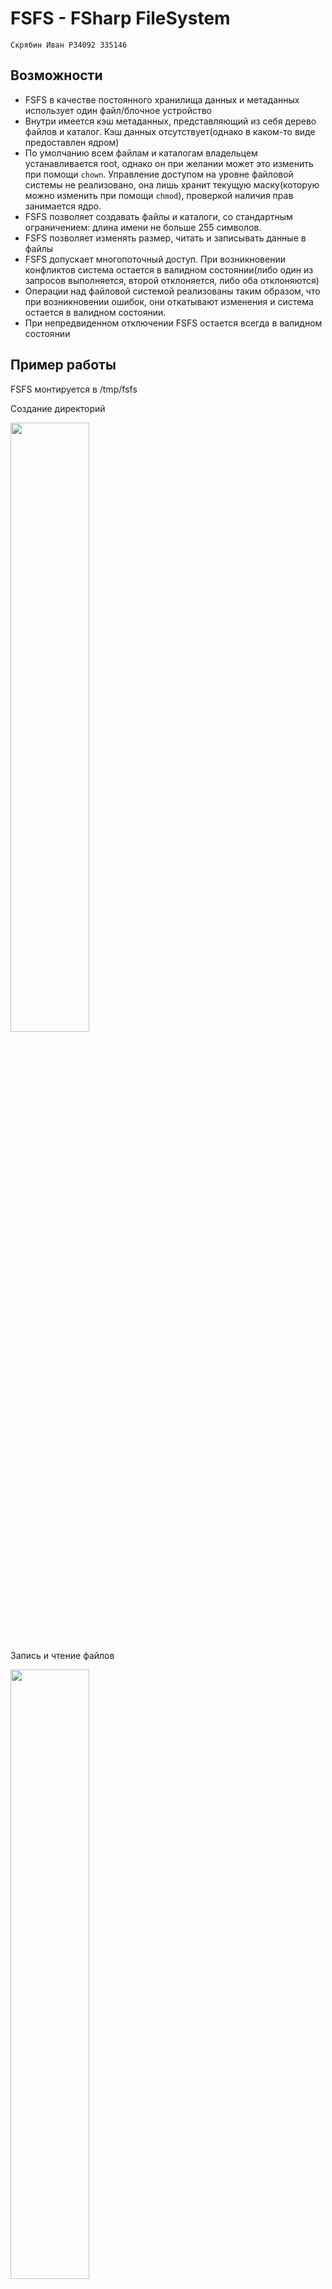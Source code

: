 # FSFS - FSharp FileSystem

`Скрябин Иван P34092 335146`

## Возможности
- FSFS в качестве постоянного хранилища данных и метаданных использует один файл/блочное устройство
- Внутри имеется кэш метаданных, представляющий из себя дерево файлов и каталог. Кэш данных отсутствует(однако в каком-то виде предоставлен ядром)
- По умолчанию всем файлам и каталогам владельцем устанавливается root, однако он при желании может это изменить при помощи `chown`. Управление доступом на уровне файловой системы не реализовано, она лишь хранит текущую маску(которую можно изменить при помощи `chmod`), проверкой наличия прав занимается ядро.
- FSFS позволяет создавать файлы и каталоги, со стандартным ограничением: длина имени не больше 255 символов.
- FSFS позволяет изменять размер, читать и записывать данные в файлы
- FSFS допускает многопоточный доступ. При возникновении конфликтов система остается в валидном состоянии(либо один из запросов выполняется, второй отклоняется, либо оба отклоняются)
- Операции над файловой системой реализованы таким образом, что при возникновении ошибок, они откатывают изменения и система остается в валидном состоянии.
- При непредвиденном отключении FSFS остается всегда в валидном состоянии

## Пример работы
FSFS монтируется в /tmp/fsfs

Создание директорий

<img src="https://github.com/user-attachments/assets/a7af5ac3-8ce2-47fa-888f-41632d2c4097" width=50% height=50%>

Запись и чтение файлов

<img src="https://github.com/user-attachments/assets/3c48e028-3baa-4169-b54b-235b59c137db" width=50% height=50%>


[Здесь](https://github.com/Malevrovich/FSharpFS/tree/main/tests/scripts) находятся скрипты, для тестирования

Один из тестовых сценариев
```bash
dd if=/dev/random of=/tmp/fsfs_test_data bs=4096 count=100

dd if=/tmp/fsfs_test_data of=/tmp/fsfs/small bs=1 count=1
dd if=/tmp/fsfs_test_data of=/tmp/fsfs/small bs=1 count=10
dd if=/tmp/fsfs_test_data of=/tmp/fsfs/small bs=1 count=100
dd if=/tmp/fsfs_test_data of=/tmp/fsfs/small bs=1 count=1000

dd if=/tmp/fsfs_test_data of=/tmp/fsfs_test_cut bs=1 count=1000
cmp /tmp/fsfs/small /tmp/fsfs_test_cut
```
![image](https://github.com/user-attachments/assets/a4b187fe-f18f-4853-8176-12b10717a7e7)

## Как это устроено
### Структура файла
Весь файл(блочное устройство) делится на 3 зоны:
1. Метаданные. Зона разбивается на равные по размеру блоки, в каждом блоке хранится одна из записей - метаданные файла, метаданные директории или расширение метаданных файла(поскольку список блоков данных может быть довольно длинным). [Полная структура](https://github.com/Malevrovich/FSharpFS/blob/main/src/FSharpFS/FileTreePersistence.fs#L14-L36)
```F#
type MetadataDTOBlock =
    | FileDTO of FileMetadataDTO
    | FileExtensionDTO of FileMetadataExtensionDTO
    | DirectoryDTO of DirectoryMetadataDTO
```
2. Строки. Зона разбивается на блоки по 256 байт, в каждом блоке хранится название файла/директории(без пути)
3. Данные. Зона разбивается на блоки по 4096 байт, они предназначены для хранения данных записываемых в файл. Структура метаданных устроена так, что каждый файл ссылается на родительскую директорию, соответственно нет нужды в отдельных блоках хранящих данные о файлах в директории.

### BitmapAllocator
BitmapAllocator - сердце этого проекта. Он используется почти везде.
В частности менеджментом блоков в каждой зоне занимается BitmapAllocator(по одному на каждую зону).

BitmapAllocator - аллокатор, который базируется на битовой маске, в которой 1 означает занятый блок, а 0 - свободный.
В оперативной памяти он представлен классом [BitmapAllocator](https://github.com/Malevrovich/FSharpFS/blob/main/src/FSharpFS/BitmapAllocator.fs#L77), который владеет изменяемым массивом uint64. Аллокатор допускает многопоточный доступ и реализован по принципу lock-free при помощи атомарных операций. Для ускорения работы используются особые битовые операции: поиск первого ненулевого бита и количество ненулевых бит(обе операции на большинстве процессоров представлены одной инструкцией)

Процесс поиска свободных блоков и создание, соответствующих масок, реализован в виде **чистых функций**. Каждый поток обращающийся в аллокатор, считывает текущее состояние и осуществляет на нем поиск и создание масок, затем он атомарными И или ИЛИ пытается применить их к общему состоянию. В случае неудачи, он отбрасывает найденную маску, берет актуальное состояние и начинает процесс поиска и применения заново. Таким образом логика аллокатора отделяется от логики управления изменяемым состоянием.

Помимо того, что BitmapAllocator управляет блоками в зонах, используется в реализации [ObjectPool](https://github.com/Malevrovich/FSharpFS/blob/main/src/FSharpFS/ObjectPool.fs), при помощи которого, в свою очередь, реализован весь многопоточный ввод-вывод(для того, чтобы каждому потоку мог быть предоставлен независимый доступ к файлу)

В хранилище BitmapAllocator представлен сырым массивом бит. За установку значений отвечает [BitmapAllocatorPersister](https://github.com/Malevrovich/FSharpFS/blob/main/src/FSharpFS/BitmapAllocatorPersistence.fs#L12)

### Внутреннее представление

Внутри программы файловая система представлена [в виде дерева файлов и трех вышеописанных зон](https://github.com/Malevrovich/FSharpFS/blob/main/src/FSharpFS/FileSystem.fs#L14-L49), над которыми можно осуществлять операции ввода-вывода и аллокации и освобождения блоков. Это состояние общее для всех потоков

Внутреннее представление дерева отличается от представления в хранилище. 

В хранилище оно спроектировано для оптимального хранения в виде блоков и достижения наибольшей локальности по блокам при изменениях. Например при добавлении файла/каталога в директорию записывается только один блок метаданных, который содержит данные о файле и адресе родительского каталога, сам блок родительского каталога остается неизменным.

Внутреннее представление спроектировано для снижения алгоритмической сложности при поиске соответствуюшего узла. Например каталог содержит в себе ссылки на все дочерние файлы и каталоги. Внутри программы дерево оно реализовано при помощи обычного неизменяемого дерева. В будущем его возможно заменить на неизменияемое дерево префиксов.

### Сериализация

Перевод между представлением в хранилище и представлением в программе реализован "в лоб" в виде чистых функций. 

Интересным моментом является сериализация структур метаданных. Изначально был план воспользоваться механизмом [F# Type Providers](https://learn.microsoft.com/en-us/dotnet/fsharp/tutorials/type-providers/), который позволяет на основе, например JSON схемы, сгенерировать в runtime типы для работы с обьектами. Однако во время изучения темы я нашел очень интересную библиотеку [FsPickler](https://mbraceproject.github.io/FsPickler/). В её основе лежит статья Andrew Kennedy о [pickler combinators](https://www.microsoft.com/en-us/research/wp-content/uploads/2004/01/picklercombinators.pdf). Простыми словами этот подход описан [здесь](https://mbraceproject.github.io/FsPickler/tutorial.html#Picklers-and-Pickler-combinators). Меня привлек данный подход и я принял решение попробовать использовать в проекте именно его. К сожалению сложных типов, требующих явного задания правил сериализации, в проекте не нашлось, и я пользовалься лишь автосгенерированными пиклерами, так и не раскрыв весь потенциал. 

### Компенсирующие транзакции

Одной из заявленных функций является толерантность к ошибкам, а именно способность системы оставаться валидной в случае возникновения ошибок(как внутренних, так и внешних) во время выполнения операций.

Этого позволяет достичь применения паттерна компенсирующих транзакций. Я не нашел готовой реализации, поэтому я реализовал ее своими руками. Поскольку она имеет общую природу с Result, я добавил соответствующие вспомогательные функции для интеграции моего типа CompensativeResult со стандартным Result.

[Реализация](https://github.com/Malevrovich/FSharpFS/blob/main/src/FSharpFS/CompensativeResult.fs)

[Хороший пример использования 1](https://github.com/Malevrovich/FSharpFS/blob/main/src/FSharpFS/FileSystem.fs#L441-L517)

[Хороший пример использования 2](https://github.com/Malevrovich/FSharpFS/blob/main/src/FSharpFS/FileSystem.fs#L560-L588)

### Модель выполнения 
